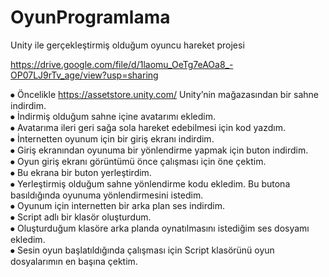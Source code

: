 # OyunProgramlama
Unity ile gerçekleştirmiş olduğum oyuncu  hareket projesi


https://drive.google.com/file/d/1laomu_OeTg7eAOa8_-OP07LJ9rTv_age/view?usp=sharing



⦁	Öncelikle https://assetstore.unity.com/ Unity’nin mağazasından bir sahne indirdim.     <br>
⦁	İndirmiş olduğum sahne içine avatarımı ekledim.      <br>
⦁	Avatarıma ileri geri sağa sola hareket edebilmesi için kod yazdım.     <br>
⦁ İnternetten oyunum için bir giriş ekranı indirdim.           <br>
⦁ Giriş ekranından oyunuma bir yönlendirme yapmak için buton indirdim.       <br>
⦁ Oyun giriş ekranı görüntümü önce çalışması için öne çektim.       <br>
⦁ Bu ekrana bir buton yerleştirdim.           <br>
⦁ Yerleştirmiş olduğum sahne yönlendirme kodu ekledim. Bu butona basıldığında oyunuma yönlendirmesini istedim.     <br>
⦁ Oyunum için internetten bir arka plan ses indirdim.     <br>
⦁ Script adlı bir klasör oluşturdum.         <br>
⦁ Oluşturduğum klasöre arka planda oynatılmasını istediğim ses dosyamı ekledim.           <br>
⦁ Sesin oyun başlatıldığında çalışması için Script klasörünü oyun dosyalarımın en başına çektim.      
